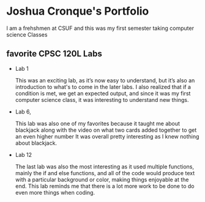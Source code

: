 # Joshua Cronque's Portfolio

I am a frehshmen at CSUF and this was my first semester taking computer science Classes

## favorite CPSC 120L Labs 
* Lab 1
  
  This was an exciting lab, as it’s now easy to understand, but it’s also an introduction to what's to come in the later labs. I also realized that if a condition is met,
   we get an expected output, and since it was my first computer science class, it was interesting to understand new things.

* Lab 6,
  
	This lab was also one of my favorites because it taught me about blackjack along with the video on what two cards
 added together to get an even higher number It was overall pretty interesting as I knew nothing about blackjack.
 
* Lab 12
  
  The last lab was also the most interesting as it used multiple functions, mainly the if and else functions, and all of the code would produce text with a particular background or color,
   making things enjoyable at the end. This lab reminds me that there is a lot more work to be done to do even more things when coding.
